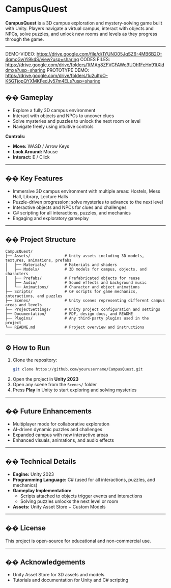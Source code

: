 # CampusQuest

**CampusQuest** is a 3D campus exploration and mystery-solving game built with Unity. Players navigate a virtual campus, interact with objects and NPCs, solve puzzles, and unlock new rooms and levels as they progress through the game.

---

DEMO-VIDEO: https://drive.google.com/file/d/1YUNO05JqSZ6-4MB6B2O-4qmcGwYi9k4S/view?usp=sharing
CODES FILES: https://drive.google.com/drive/folders/1tMAg8ZFVCFAWo9UOh1FeHn91tXlddmxa?usp=sharing
PROTOTYPE DEMO: https://drive.google.com/drive/folders/1u2uItpO-K5GTjopQYXMKFedJy57m4ELs?usp=sharing

## �� Gameplay

- Explore a fully 3D campus environment  
- Interact with objects and NPCs to uncover clues  
- Solve mysteries and puzzles to unlock the next room or level  
- Navigate freely using intuitive controls  

**Controls:**  
- **Move:** WASD / Arrow Keys  
- **Look Around:** Mouse  
- **Interact:** E / Click  

---

## �� Key Features

- Immersive 3D campus environment with multiple areas: Hostels, Mess Hall, Library, Lecture Halls  
- Puzzle-driven progression: solve mysteries to advance to the next level  
- Interactive objects and NPCs for clues and challenges  
- C# scripting for all interactions, puzzles, and mechanics  
- Engaging and exploratory gameplay  

---

## �� Project Structure

```
CampusQuest/
├── Assets/               # Unity assets including 3D models, textures, animations, prefabs
│   ├── Materials/        # Materials and shaders
│   ├── Models/           # 3D models for campus, objects, and characters
│   ├── Prefabs/          # Prefabricated objects for reuse
│   ├── Audio/            # Sound effects and background music
│   └── Animations/       # Character and object animations
├── Scripts/              # C# scripts for game mechanics, interactions, and puzzles
├── Scenes/               # Unity scenes representing different campus areas and levels
├── ProjectSettings/      # Unity project configuration and settings
├── Documentation/        # PDF, design docs, and README
├── Plugins/              # Any third-party plugins used in the project
└── README.md             # Project overview and instructions
```

---

## ⚙️ How to Run

1. Clone the repository:
   ```bash
   git clone https://github.com/yourusername/CampusQuest.git
   ```
2. Open the project in **Unity 2023**  
3. Open any scene from the `Scenes/` folder  
4. Press **Play** in Unity to start exploring and solving mysteries  

---

## �� Future Enhancements

- Multiplayer mode for collaborative exploration  
- AI-driven dynamic puzzles and challenges  
- Expanded campus with new interactive areas  
- Enhanced visuals, animations, and audio effects  

---

## �� Technical Details

- **Engine:** Unity 2023  
- **Programming Language:** C# (used for all interactions, puzzles, and mechanics)  
- **Gameplay Implementation:**  
  - Scripts attached to objects trigger events and interactions  
  - Solving puzzles unlocks the next level or room  
- **Assets:** Unity Asset Store + Custom Models  

---

## �� License

This project is open-source for educational and non-commercial use.  

---

## �� Acknowledgements

- Unity Asset Store for 3D assets and models  
- Tutorials and documentation for Unity and C# scripting
